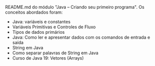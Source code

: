 README.md do módulo "Java – Criando seu primeiro programa".
Os conceitos abordados foram:

- Java: variáveis e constantes
- Variáveis Primitivas e Controles de Fluxo 
- Tipos de dados primários
- Java: Como ler e apresentar dados com os comandos de entrada e saída
- String em Java
- Como separar palavras de String em Java
- Curso de Java 19: Vetores (Arrays)
